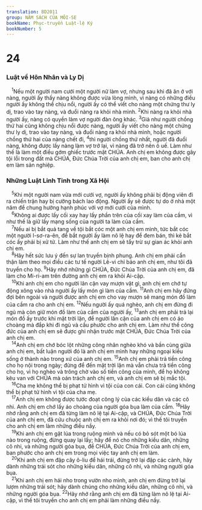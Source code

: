 ```yaml
---
translation: BD2011
group: NĂM SÁCH CỦA MÔI-SE
bookName: Phục-truyền Luật-lệ Ký 
bookNumber: 5
---
```


<div class="title"><h1>24</h1><h3>Luật về Hôn Nhân và Ly Dị</h3></div>
<span class="verse phu_24_1"> <sup>1</sup>Nếu một người nam cưới một người nữ làm vợ, nhưng sau khi đã ăn ở với nàng, người ấy thấy nàng không được vừa lòng mình, vì nàng có những điều người ấy không thể chịu nổi, người ấy có thể viết cho nàng một chứng thư ly dị, trao vào tay nàng, và đuổi nàng ra khỏi nhà mình. </span>
<span class="verse phu_24_2"><sup>2</sup>Khi nàng ra khỏi nhà người ấy, nàng có quyền làm vợ người đàn ông khác. </span>
<span class="verse phu_24_3"><sup>3</sup>Giả như người chồng thứ hai cũng không chịu nổi được nàng, người ấy viết cho nàng một chứng thư ly dị, trao vào tay nàng, và đuổi nàng ra khỏi nhà mình, hoặc người chồng thứ hai của nàng chết đi, </span>
<span class="verse phu_24_4"><sup>4</sup>thì người chồng thứ nhất, người đã đuổi nàng, không được lấy nàng làm vợ trở lại, vì nàng đã trở nên ô uế. Làm như thế là làm một điều gớm ghiếc trước mặt CHÚA. Anh chị em không được gây tội lỗi trong đất mà CHÚA, Ðức Chúa Trời của anh chị em, ban cho anh chị em làm sản nghiệp.<br/></span>
<div class="title"><h3>Những Luật Linh Tinh trong Xã Hội</h3></div>
<span class="verse phu_24_5"> <sup>5</sup>Khi một người nam vừa mới cưới vợ, người ấy không phải bị động viên đi ra chiến trận hay bị cưỡng bách lao động. Người ấy sẽ được tự do ở nhà một năm để chung hưởng hạnh phúc với vợ mới cưới của mình.<br/></span>
<span class="verse phu_24_6"> <sup>6</sup>Không ai được lấy cối xay hay lấy phần trên của cối xay làm của cầm, vì như thế là giữ lấy mạng sống của người ta làm của cầm.<br/></span>
<span class="verse phu_24_7"> <sup>7</sup>Nếu ai bị bắt quả tang về tội bắt cóc một anh chị em mình, tức bắt cóc một người I-sơ-ra-ên, để bắt người ấy làm nô lệ hay để đem bán, thì kẻ bắt cóc ấy phải bị xử tử. Làm như thế anh chị em sẽ tẩy trừ sự gian ác khỏi anh chị em.<br/></span>
<span class="verse phu_24_8"> <sup>8</sup>Hãy hết sức lưu ý đến sự lan truyền bịnh phung. Anh chị em phải cẩn thận làm theo mọi điều các tư tế người Lê-vi chỉ bảo anh chị em, như tôi đã truyền cho họ. </span>
<span class="verse phu_24_9"><sup>9</sup>Hãy nhớ những gì CHÚA, Ðức Chúa Trời của anh chị em, đã làm cho Mi-ri-am trên đường anh chị em ra khỏi Ai-cập.<br/></span>
<span class="verse phu_24_10"> <sup>10</sup>Khi anh chị em cho người lân cận vay mượn vật gì, anh chị em chớ tự động xông vào nhà người ấy lấy món gì làm của cầm. </span>
<span class="verse phu_24_11"><sup>11</sup>Anh chị em hãy đứng đợi bên ngoài và người được anh chị em cho vay mượn sẽ mang món đồ làm của cầm ra cho anh chị em. </span>
<span class="verse phu_24_12"><sup>12</sup>Nếu người ấy quá nghèo, anh chị em đừng đi ngủ mà còn giữ món đồ làm của cầm của người ấy, </span>
<span class="verse phu_24_13"><sup>13</sup>anh chị em phải trả lại món đồ ấy trước khi mặt trời lặn, để người lân cận của anh chị em có áo choàng mà đắp khi đi ngủ và cầu phước cho anh chị em. Làm như thế công đức của anh chị em sẽ được ghi nhận trước mặt CHÚA, Ðức Chúa Trời của anh chị em.<br/></span>
<span class="verse phu_24_14"> <sup>14</sup>Anh chị em chớ bóc lột những công nhân nghèo khó và bần cùng giữa anh chị em, bất luận người đó là anh chị em mình hay những ngoại kiều sống ở thành nào trong xứ của anh chị em. </span>
<span class="verse phu_24_15"><sup>15</sup>Anh chị em phải trả tiền công cho họ nội trong ngày; đừng để đến mặt trời lặn mà vẫn chưa trả tiền công cho họ, vì họ nghèo và trông chờ vào số tiền công của mình, để họ không kêu van với CHÚA mà oán trách anh chị em, và anh chị em sẽ bị mắc tội.<br/></span>
<span class="verse phu_24_16"> <sup>16</sup>Cha mẹ không thể bị phạt tử hình vì tội của con cái. Con cái cũng không thể bị phạt tử hình vì tội của cha mẹ.<br/></span>
<span class="verse phu_24_17"> <sup>17</sup>Anh chị em không được tước đoạt công lý của các kiều dân và các cô nhi. Anh chị em chớ lấy áo choàng của người góa bụa làm của cầm. </span>
<span class="verse phu_24_18"><sup>18</sup>Hãy nhớ rằng anh chị em đã từng làm nô lệ tại Ai-cập, và CHÚA, Ðức Chúa Trời của anh chị em, đã cứu chuộc anh chị em ra khỏi nơi đó; vì thế tôi truyền cho anh chị em làm những điều nầy.<br/></span>
<span class="verse phu_24_19"> <sup>19</sup>Khi anh chị em gặt lúa trong ruộng mình và nếu có bỏ sót một bó lúa nào trong ruộng, đừng quay lại lấy; hãy để nó cho những kiều dân, những cô nhi, và những người góa bụa, để CHÚA, Ðức Chúa Trời của anh chị em, ban phước cho anh chị em trong mọi việc tay anh chị em làm.<br/></span>
<span class="verse phu_24_20"> <sup>20</sup>Khi anh chị em đập cây ô-liu để hái trái, đừng trở lại đập các cành, hãy dành những trái sót cho những kiều dân, những cô nhi, và những người góa bụa.<br/></span>
<span class="verse phu_24_21"> <sup>21</sup>Khi anh chị em hái nho trong vườn nho mình, anh chị em đừng trở lại lượm những trái sót; hãy dành chúng cho những kiều dân, những cô nhi, và những người góa bụa. </span>
<span class="verse phu_24_22"><sup>22</sup>Hãy nhớ rằng anh chị em đã từng làm nô lệ tại Ai-cập, vì thế tôi truyền cho anh chị em phải làm những điều nầy.<br/></span>

